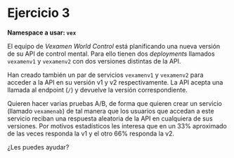 # Ejercicio 3

**Namespace a usar: `vex`**

El equipo de _Vexamen World Control_ está planificando una nueva versión de su API de control mental. Para ello tienen dos _deployments_ llamados `vexamenv1` y `vexamenv2` con dos versiones distintas de la API.

Han creado también un par de servicios `vexamenv1` y `vexamenv2` para acceder a la API en su versión v1 y v2 respectivamente. La API acepta una llamada al endpoint (`/`) y devuelve la versión correspondiente.

Quieren hacer varias pruebas A/B, de forma que quieren crear un servicio (llamado `vexamenab`) de tal manera que los usuarios que accedan a este servicio reciban una respuesta aleatoria de la API en cualquiera de sus versiones. Por motivos estadísticos les interesa que en un 33% aproximado de las veces responda la v1 y el otro 66% responda la v2.

¿Les puedes ayudar?